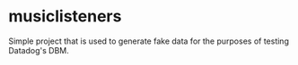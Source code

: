 # musiclisteners
Simple project that is used to generate fake data for the purposes of testing Datadog's DBM.

